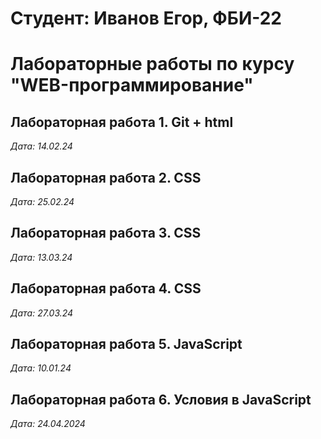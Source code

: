 # Студент: Иванов Егор, ФБИ-22

# Лабораторные работы по курсу "WEB-программирование"

## Лабораторная работа 1. Git + html

*Дата: 14.02.24*

## Лабораторная работа 2. CSS

*Дата: 25.02.24*

## Лабораторная работа 3. CSS

*Дата: 13.03.24*

## Лабораторная работа 4. CSS

*Дата: 27.03.24*

## Лабораторная работа 5. JavaScript

*Дата: 10.01.24*

## Лабораторная работа 6. Условия в JavaScript

*Дата: 24.04.2024*
